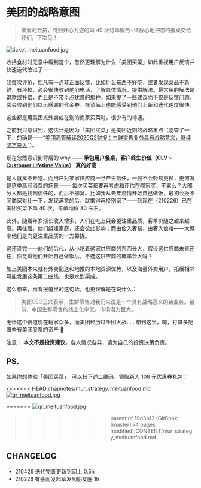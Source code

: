 # 美团的战略意图

> 亲爱的会员，特别开心为您的第 40 次订单服务~请放心地把您的餐桌交给我们，下次见！

![ticket_meituanfood.jpg](http://ishanshan.zoomquiet.top/clipping/ticket_meituanfood.jpg?imageView2/2/w/400)



收拾食材时无意中看到这个，忽然更理解为什么「美团买菜」如此重视用户反馈并快速迭代改进了——

我每次评价，但凡有一点非正面反馈，比如什么东西不好吃，或者发现菜品不新鲜、有坏损，必会很快收到他们电话，了解具体情况，提供解法。最常用的解法是退款或补偿，而且是不带半点犹豫的那种。如果提了一些建议而不仅是反馈问题，常会收到他们以示感谢的代金券。在菜品上也能感受到他们上新和迭代速度很快。

这些都是用美团点外卖或在别的商家买菜时，很少有的待遇。

之前我只意识到，这估计是因为「美团买菜」是美团近期的战略重点（刚查了一下，的确是——“[​美团高管解读2020Q2财报：生鲜零售业务具有战略意义，继续坚定投入](https://www.36kr.com/p/850033884042761)”）。

现在忽然意识到背后的 why —— **承包用户餐桌，客户终生价值（CLV ~ [Customer Lifetime Value](https://en.wikipedia.org/wiki/Customer_lifetime_value)） 真的好高**：

是人就离不开吃。而用户对某家供应商一旦产生信任，一般不会轻易更换，更何况是这类高频消费的场景 —— 每次买菜都要再考虑和评估在哪家买，不累么？大部分人都是找到信任的，而后不挪窝。比如我从去年疫情开始自己做饭，最初会换不同商家对比一下，发现满意的后，就懒得再换别家了——到现在（210226）已在美团买菜下单 40 次，每单均价 80 左右。

此外，随着年岁渐长收入增多，人们在吃上只会更注重品质，客单价随之越来越高。再往后，他们组建家庭，还会彼此影响；而由俭入奢易，由奢入俭难——大概率他们是向更注重品质的一方靠拢。

这还没完——他们的后代，从小吃着这家供应商的东西长大，假设这供应商未来还在，你觉得他们开始自己做饭后，不选这供应商的概率会大吗？

加上美团本来就有外卖配送和地推的本地资源优势，以及海量外卖用户，拓展相邻可能发展这条第二曲线，也是水到渠成。

这么想来，再看报道里的这句话，也更理解是在说什么：

> 美团CEO王兴表示，生鲜零售对我们来说是一个具有战略意义的新业务。目前，中国生鲜零售的线上化率低，市场潜力巨大。

无怪这个赛道现在玩家众多，而美团经历过千团大战……想到这里，嗯，打算多配置些有美团股票的资产 👻


注意：
**本文不是投资建议**，各人情况各异，请为自己的投资决策负责。

## PS.

如果你想体验「美团买菜」，可以扫下述二维码，领取新人 108 元优惠券礼包：

<<<<<<< HEAD:chapnotes/mur_strategy_meituanfood.md
[![qr\_meituanfood.jpg](https://camo.githubusercontent.com/80123070b4dd93458b538101bd12e84c78f1e1de3124aa227c02ed4de0944798/687474703a2f2f697368616e7368616e2e7a6f6f6d71756965742e746f702f636c697070696e672f71725f6d65697475616e666f6f642e6a70673f696d61676556696577322f322f772f323530)](https://camo.githubusercontent.com/80123070b4dd93458b538101bd12e84c78f1e1de3124aa227c02ed4de0944798/687474703a2f2f697368616e7368616e2e7a6f6f6d71756965742e746f702f636c697070696e672f71725f6d65697475616e666f6f642e6a70673f696d61676556696577322f322f772f323530)

=======
![qr_meituanfood.jpg](http://ishanshan.zoomquiet.top/clipping/qr_meituanfood.jpg?imageView2/2/w/250)
>>>>>>> parent of 19d3b12 (GitBook: [master] 74 pages modified):CONTENT/mur_strategy_meituanfood.md



## CHANGELOG 

- 210426 迭代完善更新到网上 0.5h
- 210226 有感而发起草发到朋友圈 1h